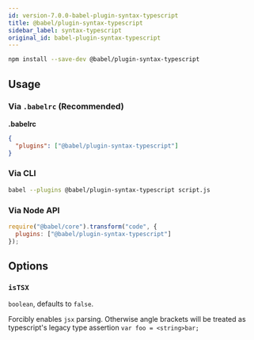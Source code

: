 ```yaml
---
id: version-7.0.0-babel-plugin-syntax-typescript
title: @babel/plugin-syntax-typescript
sidebar_label: syntax-typescript
original_id: babel-plugin-syntax-typescript
---
```


```sh
npm install --save-dev @babel/plugin-syntax-typescript
```

## Usage

### Via `.babelrc` (Recommended)

**.babelrc**

```json
{
  "plugins": ["@babel/plugin-syntax-typescript"]
}
```

### Via CLI

```sh
babel --plugins @babel/plugin-syntax-typescript script.js
```

### Via Node API

```javascript
require("@babel/core").transform("code", {
  plugins: ["@babel/plugin-syntax-typescript"]
});
```

## Options

### `isTSX`

`boolean`, defaults to `false`.

Forcibly enables `jsx` parsing. Otherwise angle brackets will be treated as typescript's legacy type assertion `var foo = <string>bar;`
